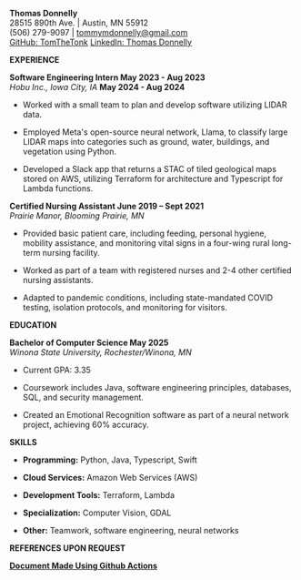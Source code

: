 **Thomas Donnelly**  
28515 890th Ave. \| Austin, MN 55912  
(506) 279-9097 \| tommymdonnelly@gmail.com  
[<u>GitHub: TomTheTonk</u>](https://github.com/TomTheTonk) [<u>LinkedIn:
Thomas Donnelly</u>](http://linkedin.com/in/thomas-donnelly-429405320)

**EXPERIENCE**

**Software Engineering Intern May 2023 - Aug 2023**  
*Hobu Inc., Iowa City, IA* **May 2024 - Aug 2024**

- Worked with a small team to plan and develop software utilizing LIDAR
  data.

- Employed Meta's open-source neural network, Llama, to classify large
  LIDAR maps into categories such as ground, water, buildings, and
  vegetation using Python.

- Developed a Slack app that returns a STAC of tiled geological maps
  stored on AWS, utilizing Terraform for architecture and Typescript for
  Lambda functions.

**Certified Nursing Assistant June 2019 – Sept 2021**  
*Prairie Manor, Blooming Prairie, MN*

- Provided basic patient care, including feeding, personal hygiene,
  mobility assistance, and monitoring vital signs in a four-wing rural
  long-term nursing facility.

- Worked as part of a team with registered nurses and 2-4 other
  certified nursing assistants.

- Adapted to pandemic conditions, including state-mandated COVID
  testing, isolation protocols, and monitoring for visitors.

**EDUCATION**

**Bachelor of Computer Science May 2025**  
*Winona State University, Rochester/Winona, MN*

- Current GPA: 3.35

- Coursework includes Java, software engineering principles, databases,
  SQL, and security management.

- Created an Emotional Recognition software as part of a neural network
  project, achieving 60% accuracy.

**SKILLS**

- **Programming:** Python, Java, Typescript, Swift

- **Cloud Services:** Amazon Web Services (AWS)

- **Development Tools:** Terraform, Lambda

- **Specialization:** Computer Vision, GDAL

- **Other:** Teamwork, software engineering, neural networks

**REFERENCES UPON REQUEST**

[**<u>Document Made Using Github
Actions</u>**](http://github.com/TomTheTonk/Resume)
